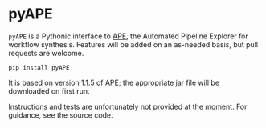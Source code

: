 pyAPE
===============================================================================

`pyAPE` is a Pythonic interface to [APE](https://github.com/sanctuuary/APE), 
the Automated Pipeline Explorer for workflow synthesis. Features will be added 
on an as-needed basis, but pull requests are welcome.

    pip install pyAPE

It is based on version 1.1.5 of APE; the appropriate 
[jar](https://github.com/sanctuuary/APE/releases/download/v1.1.5/APE-1.1.5-executable.jar) 
file will be downloaded on first run.

Instructions and tests are unfortunately not provided at the moment. For 
guidance, see the source code.
